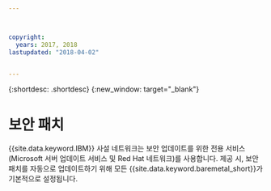 ```yaml
---



copyright:
  years: 2017, 2018
lastupdated: "2018-04-02"


---
```


{:shortdesc: .shortdesc}
{:new_window: target="_blank"}


# 보안 패치

{{site.data.keyword.IBM}} 사설 네트워크는 보안 업데이트를 위한 전용 서비스(Microsoft 서버 업데이트 서비스 및 Red Hat 네트워크)를 사용합니다. 제공 시, 보안 패치를 자동으로 업데이트하기 위해 모든 {{site.data.keyword.baremetal_short}}가 기본적으로 설정됩니다.
